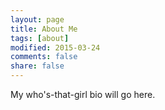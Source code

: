 ```yaml
---
layout: page
title: About Me
tags: [about]
modified: 2015-03-24
comments: false
share: false
---
```


My who's-that-girl bio will go here.